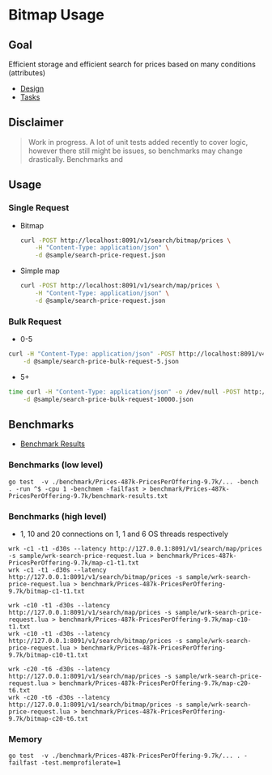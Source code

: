 # Bitmap Usage

## Goal

Efficient storage and efficient search for prices based on many conditions (attributes)

* [Design](docs/design.md)
* [Tasks](docs/tasks.md)

## Disclaimer
> Work in progress. A lot of unit tests added recently to cover logic, however there still might be issues,
> so benchmarks may change drastically.
> Benchmarks and 
 
## Usage

### Single Request
* Bitmap 
  ```bash
  curl -POST http://localhost:8091/v1/search/bitmap/prices \
      -H "Content-Type: application/json" \
      -d @sample/search-price-request.json
  ```
* Simple map
  ```bash
  curl -POST http://localhost:8091/v1/search/map/prices \
      -H "Content-Type: application/json" \
      -d @sample/search-price-request.json
  ```
### Bulk Request

* 0-5

```bash
curl -H "Content-Type: application/json" -POST http://localhost:8091/v4/search/bitmap/bulk/prices \
    -d @sample/search-price-bulk-request-5.json
```

* 5+

```bash
time curl -H "Content-Type: application/json" -o /dev/null -POST http://localhost:8091/v4/search/bitmap/bulk/prices \
    -d @sample/search-price-bulk-request-10000.json
```

## Benchmarks
* [Benchmark Results](docs/benchmark.md)

### Benchmarks (low level)
```
go test  -v ./benchmark/Prices-487k-PricesPerOffering-9.7k/... -bench . -run ^$ -cpu 1 -benchmem -failfast > benchmark/Prices-487k-PricesPerOffering-9.7k/benchmark-results.txt
```

### Benchmarks (high level)
* 1, 10 and 20 connections on 1, 1 and 6 OS threads respectively
```
wrk -c1 -t1 -d30s --latency http://127.0.0.1:8091/v1/search/map/prices -s sample/wrk-search-price-request.lua > benchmark/Prices-487k-PricesPerOffering-9.7k/map-c1-t1.txt
wrk -c1 -t1 -d30s --latency http://127.0.0.1:8091/v1/search/bitmap/prices -s sample/wrk-search-price-request.lua > benchmark/Prices-487k-PricesPerOffering-9.7k/bitmap-c1-t1.txt

wrk -c10 -t1 -d30s --latency http://127.0.0.1:8091/v1/search/map/prices -s sample/wrk-search-price-request.lua > benchmark/Prices-487k-PricesPerOffering-9.7k/map-c10-t1.txt
wrk -c10 -t1 -d30s --latency http://127.0.0.1:8091/v1/search/bitmap/prices -s sample/wrk-search-price-request.lua > benchmark/Prices-487k-PricesPerOffering-9.7k/bitmap-c10-t1.txt

wrk -c20 -t6 -d30s --latency http://127.0.0.1:8091/v1/search/map/prices -s sample/wrk-search-price-request.lua > benchmark/Prices-487k-PricesPerOffering-9.7k/map-c20-t6.txt
wrk -c20 -t6 -d30s --latency http://127.0.0.1:8091/v1/search/bitmap/prices -s sample/wrk-search-price-request.lua > benchmark/Prices-487k-PricesPerOffering-9.7k/bitmap-c20-t6.txt
```

### Memory
```
go test  -v ./benchmark/Prices-487k-PricesPerOffering-9.7k/... . -failfast -test.memprofilerate=1
```